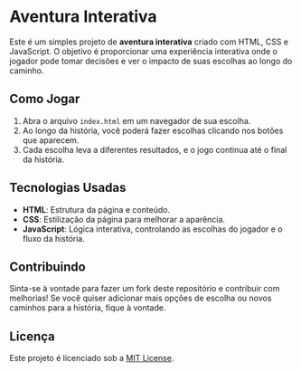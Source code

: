 # Aventura Interativa

Este é um simples projeto de **aventura interativa** criado com HTML, CSS e JavaScript. O objetivo é proporcionar uma experiência interativa onde o jogador pode tomar decisões e ver o impacto de suas escolhas ao longo do caminho.

## Como Jogar

1. Abra o arquivo `index.html` em um navegador de sua escolha.
2. Ao longo da história, você poderá fazer escolhas clicando nos botões que aparecem.
3. Cada escolha leva a diferentes resultados, e o jogo continua até o final da história.

## Tecnologias Usadas

- **HTML**: Estrutura da página e conteúdo.
- **CSS**: Estilização da página para melhorar a aparência.
- **JavaScript**: Lógica interativa, controlando as escolhas do jogador e o fluxo da história.

## Contribuindo

Sinta-se à vontade para fazer um fork deste repositório e contribuir com melhorias! Se você quiser adicionar mais opções de escolha ou novos caminhos para a história, fique à vontade.

## Licença

Este projeto é licenciado sob a [MIT License](LICENSE).
